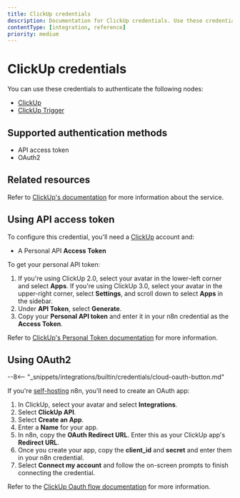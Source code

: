 ```yaml
---
title: ClickUp credentials
description: Documentation for ClickUp credentials. Use these credentials to authenticate ClickUp in n8n, a workflow automation platform.
contentType: [integration, reference]
priority: medium
---
```


# ClickUp credentials

You can use these credentials to authenticate the following nodes:

- [ClickUp](/integrations/builtin/app-nodes/n8n-nodes-base.clickup.md)
- [ClickUp Trigger](/integrations/builtin/trigger-nodes/n8n-nodes-base.clickuptrigger.md)

## Supported authentication methods

- API access token
- OAuth2

## Related resources

Refer to [ClickUp's documentation](https://clickup.com/api/) for more information about the service.

## Using API access token

To configure this credential, you'll need a [ClickUp](https://www.clickup.com/) account and:

- A Personal API **Access Token**

To get your personal API token:

1. If you're using ClickUp 2.0, select your avatar in the lower-left corner and select **Apps**. If you're using ClickUp 3.0, select your avatar in the upper-right corner, select **Settings**, and scroll down to select **Apps** in the sidebar.
2. Under **API Token**, select **Generate**.
3. Copy your **Personal API token** and enter it in your n8n credential as the **Access Token**.

Refer to [ClickUp's Personal Token documentation](https://clickup.com/api/developer-portal/authentication#personal-token) for more information.

## Using OAuth2

--8<-- "_snippets/integrations/builtin/credentials/cloud-oauth-button.md"

If you're [self-hosting](/hosting/index.md) n8n, you'll need to create an OAuth app:

1. In ClickUp, select your avatar and select **Integrations**.
2. Select **ClickUp API**.
3. Select **Create an App**.
4. Enter a **Name** for your app.
5. In n8n, copy the **OAuth Redirect URL**. Enter this as your ClickUp app's **Redirect URL**.
6. Once you create your app, copy the **client_id** and **secret** and enter them in your n8n credential.
7. Select **Connect my account** and follow the on-screen prompts to finish connecting the credential.

 Refer to the [ClickUp Oauth flow documentation](https://clickup.com/api/developer-portal/authentication#oauth-flow) for more information.
